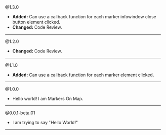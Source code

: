 @1.3.0
* **Added:** Can use a callback function for each marker infowindow close button element clicked.
* **Changed:** Code Review.

-----
@1.2.0
* **Changed:** Code Review.

-----

@1.1.0
* **Added:** Can use a callback function for each marker element clicked.

-----

@1.0.0
* Hello world! I am Markers On Map.

-----

@0.0.1-beta.01
* I am trying to say "Hello World!"

-----